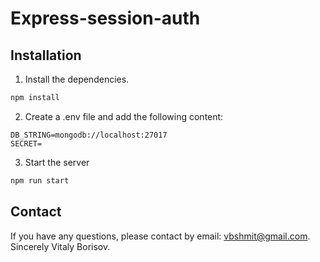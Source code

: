 # Express-session-auth

## Installation

1. Install the dependencies.

```bash
npm install
```

2. Сreate a .env file and add the following content:

```
DB_STRING=mongodb://localhost:27017
SECRET=
```

3. Start the server

```bash
npm run start
```

## Contact

If you have any questions, please contact by email: vbshmit@gmail.com.
Sincerely Vitaly Borisov.

